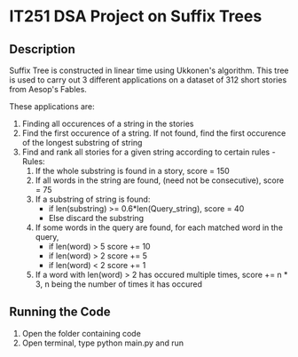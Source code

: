 # IT251 DSA Project on Suffix Trees

## Description
Suffix Tree is constructed in linear time using Ukkonen's algorithm. This tree is used to carry out 3 different applications on a dataset of 312 short stories from Aesop's Fables.

These applications are:
1. Finding all occurences of a string in the stories
2. Find the first occurence of a string. If not found, find the first occurence of the longest substring of string
3. Find and rank all stories for a given string according to certain rules
   -Rules:
   1. If the whole substring is found in a story, score = 150
	 2. If all words in the string are found, (need not be consecutive), score = 75
	 3. If a substring of string is found: 
	     - if len(substring) >= 0.6*len(Query_string), score = 40
	     - Else discard the substring
	 4. If some words in the query are found, for each matched word in the query, 
	     - if len(word) > 5  score += 10
	     - if len(word) > 2  score += 5
	     - if len(word) < 2  score += 1 
	 5. If a word with len(word) > 2 has occured multiple times, score += n * 3, n being the number of times it has occured  
	
## Running the Code
1. Open the folder containing code
2. Open terminal, type python main.py and run
